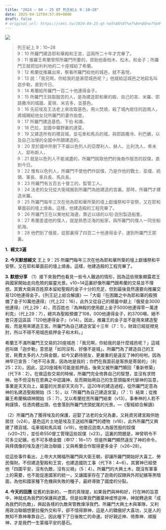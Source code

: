 ```yaml
---
title: "2024 – 04 – 25 QT 列王紀上 9：10~28"
date: 2025-04-12T04:57:09+0800
draft: false
# original_url: https://cmtc.tw/2024-04-25-qt-%e5%88%97%e7%8e%8b%e7%b4%80%e4%b8%8a-9%ef%bc%9a1028
---
```


![](/images/qt.jpg)
> 列王紀上 9：10\~28  
> 9：10 所羅門建造耶和華殿和王宮，這兩所二十年才完畢了。  
> 9：11 推羅王希蘭曾照所羅門所要的，資助他香柏木、松木，和金子；所羅門王就把加利利地的二十座城給了希蘭。  
> 9：12 希蘭從推羅出來，察看所羅門給他的城邑，就不喜悅，  
> 9：13 說：「我兄啊，你給我的是甚麼城邑呢？」他就給這城邑之地起名叫迦步勒，直到今日。  
> 9：14 希蘭給所羅門一百二十他連得金子。  
> 9：15 所羅門王挑取服苦的人，是為建造耶和華的殿、自己的宮、米羅、耶路撒冷的城牆、夏瑣、米吉多，並基色。  
> 9：16 先前埃及王法老上來攻取基色，用火焚燒，殺了城內居住的迦南人，將城賜給他女兒所羅門的妻作妝奩。  
> 9：17 所羅門建造基色、下伯‧和崙、  
> 9：18 巴拉，並國中曠野裏的達莫，  
> 9：19 又建造所有的積貨城，並屯車和馬兵的城，與耶路撒冷、利巴嫩，以及自己治理的全國中所願建造的。  
> 9：20 至於國中所剩下不屬以色列人的亞摩利人、赫人、比利洗人、希未人、耶布斯人，  
> 9：21 就是以色列人不能滅盡的，所羅門挑取他們的後裔作服苦的奴僕，直到今日。  
> 9：22 惟有以色列人，所羅門不使他們作奴僕，乃是作他的戰士、臣僕、統領、軍長、車兵長、馬兵長。  
> 9：23 所羅門有五百五十督工的，監管工人。  
> 9：24 法老的女兒從大衛城搬到所羅門為她建造的宮裏。那時，所羅門才建造米羅。  
> 9：25 所羅門每年三次在他為耶和華所築的壇上獻燔祭和平安祭，又在耶和華面前的壇上燒香。這樣，他建造殿的工程完畢了。  
> 9：26 所羅門王在以東地紅海邊，靠近以祿的以旬‧迦別製造船隻。  
> 9：27 希蘭差遣他的僕人，就是熟悉泛海的船家，與所羅門的僕人一同坐船航海。  
> 9：28 他們到了俄斐，從那裏得了四百二十他連得金子，運到所羅門王那裏。

**1.  經文3遍**

**2. 今天默想經文**
王上 9：25 所羅門每年三次在他為耶和華所築的壇上獻燔祭和平安祭，又在耶和華面前的壇上燒香。這樣，他建造殿的工程完畢了。

**3. 默想分享**
（1）接下來我們也看見一些令人難過的情形，因為這些現象顯露君王與國家開始走向危險的屬靈光景。v10\~14這裏好像所羅門跟希蘭的交易並不理想。其實大衛與百姓原本留給聖殿的金子十分的充足，但到最後竟然還要向推羅交易120他連得金子。《列王記上綜合解讀》—「大衛『在困難之中為耶和華的殿預備了金子10萬他連得』（代上22：16），此外又從自己的積蓄中獻上『俄斐金3000他連得』（代上29：4），而百姓也『為神殿的使用獻上金子5000他連得零一萬達利克』（代上29：7），總共為聖殿預備了108，000他連得金子，約3700噸，絕不會只差這區區『120他連得金子』（v14）。因此，推羅王的金子並不是用來建造聖殿，而是用來建造王宮。所羅門為自己建造宮室十三年（7：1），財政已經捉襟見肘，所以不得不用城邑抵押金子和木料。」

希蘭王不滿所羅門王交易的20座城邑：「我兄啊，你給我的是什麼城邑呢？」這城邑叫做「迦步勒」意思是「如同沒有、好像不是城」。所羅門為了建造自己的王宮，耗費太多的人力與金銀，如今又虧待朋友，更嚴重的是違反了神的吩咐。因為神早已宣告：「地不可永賣，因為地是我的；你們在我面前是客旅是寄居的」（利25：23）。因此，這20座城有可能是抵押品，後來又被所羅門贖回「重新修築」（代下8：2）。在做這些交易的時候，所羅門完全倚靠自己的智慧，並沒有求問神。他不但沒有在恩典之中認識神，反而開始用自己的生意頭腦來代替神的旨意，事業是天天向上，屬靈的光景卻天天向下。這20年的建造過程，從所羅門定意為神的名建造聖殿開始（5：5），以「所羅門為自己建造宮室」（7：1）結束；從推羅王希蘭稱頌神開始（5：7），又以希蘭挖苦所羅門結束（v13）。事奉神的人若不夠謹慎，任憑肉體出頭，也會落到所羅門虎頭蛇尾的光景。—《聖經綜合解讀》

（2）所羅門為了獲得埃及的保護，迎娶了法老的女兒為妻，又耗資另建宮殿供她居住（v24）。基色這片土地是埃及王送給所羅門的禮物（v16），此外所羅門又興建了積貨城、屯車城和馬兵城（v19）。他徵召迦南人為服苦股的奴僕（v20\~21），並任命550督工管理這些奴僕（v23）。這裏的問題是，神曾明令不可多立妃嬪，也不可多積金銀（申17：16\~17）但是所羅門顯然違反了神的命令，與拜偶像的埃及進行政治聯姻；又與希蘭合作取得更多金子（v26\~28）。

從這些事件看出，上帝大大賜福所羅門與大衛王朝，卻讓所羅門開始好大喜工、勞民傷財。不但建造聖殿和王宮，也建造國防工事（代下8：4\~6）。其實神已經使他「四圍平安，沒有仇敵，沒有災禍」（5：4）。所羅門的大興土木，既沒有軍事上的需要，也不能促進國家的統一，又讓國家存在了迦南的奴隸與外邦妃嬪等黑暗面，為他和國家種下危機與失敗的種子，最終導致了國度的分裂。

**4. 今天的回應**
從舊約到新約，一貫的真理是，如果我們與神和好，行在神的旨意中，神就成為我們的保護與遮蓋。但是如果我們離棄神或悖逆神，神就轉過來「成為我們的仇敵」，興起各樣的仇敵來管教煉淨我們。所羅門大興土木與軍隊，又利用政治聯姻想要拉攏外交和平，卻不惜得罪神，這是人的驕傲好大喜功，又是人的無知不靠神專靠自己，因此種下了日後敗亡的命運。好好親近神、倚靠神、順服神，才是我們一生蒙福平安的基石。
